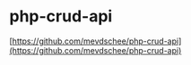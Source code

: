 # php-crud-api

[https://github.com/mevdschee/php-crud-api](https://github.com/mevdschee/php-crud-api)
